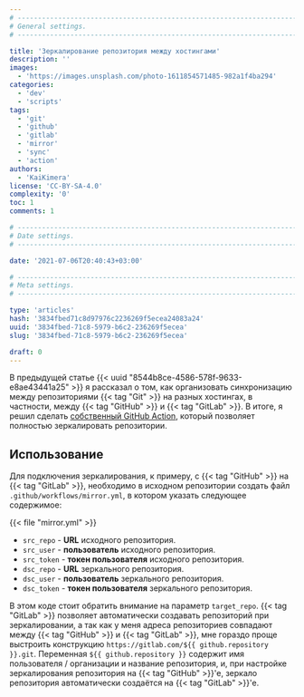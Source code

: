 ```yaml
---
# -------------------------------------------------------------------------------------------------------------------- #
# General settings.
# -------------------------------------------------------------------------------------------------------------------- #

title: 'Зеркалирование репозитория между хостингами'
description: ''
images:
  - 'https://images.unsplash.com/photo-1611854571485-982a1f4ba294'
categories:
  - 'dev'
  - 'scripts'
tags:
  - 'git'
  - 'github'
  - 'gitlab'
  - 'mirror'
  - 'sync'
  - 'action'
authors:
  - 'KaiKimera'
license: 'CC-BY-SA-4.0'
complexity: '0'
toc: 1
comments: 1

# -------------------------------------------------------------------------------------------------------------------- #
# Date settings.
# -------------------------------------------------------------------------------------------------------------------- #

date: '2021-07-06T20:40:43+03:00'

# -------------------------------------------------------------------------------------------------------------------- #
# Meta settings.
# -------------------------------------------------------------------------------------------------------------------- #

type: 'articles'
hash: '3834fbed71c8d97976c2236269f5ecea24083a24'
uuid: '3834fbed-71c8-5979-b6c2-236269f5ecea'
slug: '3834fbed-71c8-5979-b6c2-236269f5ecea'

draft: 0
---
```


В предыдущей статье {{< uuid "8544b8ce-4586-578f-9633-e8ae43441a25" >}} я рассказал о том, как организовать синхронизацию между репозиториями {{< tag "Git" >}} на разных хостингах, в частности, между {{< tag "GitHub" >}} и {{< tag "GitLab" >}}. В итоге, я решил сделать [собственный GitHub Action](https://github.com/ghastore/github-mirror), который позволяет полностью зеркалировать репозитории.

<!--more-->

## Использование

Для подключения зеркалирования, к примеру, с {{< tag "GitHub" >}} на {{< tag "GitLab" >}}, необходимо в исходном репозитории создать файл `.github/workflows/mirror.yml`, в котором указать следующее содержимое:

{{< file "mirror.yml" >}}

- `src_repo` - **URL** исходного репозитория.
- `src_user` - **пользователь** исходного репозитория.
- `src_token` - **токен пользователя** исходного репозитория.
- `dsc_repo` - **URL** зеркального репозитория.
- `dsc_user` - **пользователь** зеркального репозитория.
- `dsc_token` - **токен пользователя** зеркального репозитория.

В этом коде стоит обратить внимание на параметр `target_repo`. {{< tag "GitLab" >}} позволяет автоматически создавать репозиторий при зеркалировании, а так как у меня адреса репозиториев совпадают между {{< tag "GitHub" >}} и {{< tag "GitLab" >}}, мне гораздо проще выстроить конструкцию `https://gitlab.com/${{ github.repository }}.git`. Переменная `${{ github.repository }}` содержит имя пользователя / организации и название репозитория, и, при настройке зеркалирования репозитория на {{< tag "GitHub" >}}'е, зеркало репозитория автоматически создаётся на {{< tag "GitLab" >}}'е.
